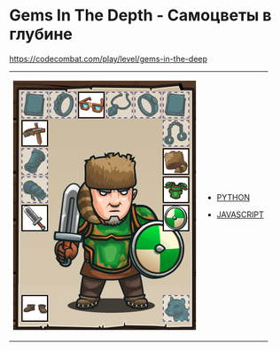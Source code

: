 # Gems In The Depth  - Самоцветы в глубине

https://codecombat.com/play/level/gems-in-the-deep
<table>
<tr>
<td>

![Hero Picture](hero.png?raw=true "Hero Picture")

</td>
<td>
<ul>
<li>

[PYTHON](GemsInTheDepth.py)

</li>
<li>

[JAVASCRIPT](GemsInTheDepth.js)

</li>
</td>
</tr>
<table>